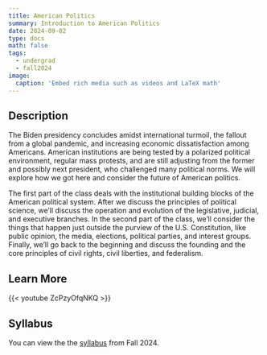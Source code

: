 ```yaml
---
title: American Politics
summary: Introduction to American Politics
date: 2024-09-02
type: docs
math: false
tags:
  - undergrad
  - fall2024
image:
  caption: 'Embed rich media such as videos and LaTeX math'
---
```


## Description

The Biden presidency concludes amidst international turmoil, the fallout from a global pandemic, and increasing economic dissatisfaction among Americans. American institutions are being tested by a polarized political environment, regular mass protests, and are still adjusting from the former and possibly next president, who challenged many political norms. We will explore how we got here and consider the future of American politics.

The first part of the class deals with the institutional building blocks of the American political system. After we discuss the principles of political science, we’ll discuss the operation and evolution of the legislative, judicial, and executive branches. In the second part of the class, we’ll consider the things that happen just outside the purview of the U.S. Constitution, like public opinion, the media, elections, political parties, and interest groups. Finally, we’ll go back to the beginning and discuss the founding and the core principles of civil rights, civil liberties, and federalism. 

## Learn More
{{< youtube ZcPzyOfqNKQ >}}


## Syllabus 

You can view the the [syllabus](https://docs.google.com/document/d/e/2PACX-1vQEwsc-KnpOY1IIwf8QzK6P0d4cSRdFKf8xxJ9AEhS_55LbCgezSwSWuKN-Sse9Kg561KUWttA7S1-k/pub) from Fall 2024.
